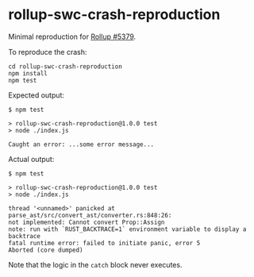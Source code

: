 # rollup-swc-crash-reproduction
Minimal reproduction for [Rollup #5379](https://github.com/rollup/rollup/issues/5379).

To reproduce the crash:

```
cd rollup-swc-crash-reproduction
npm install
npm test
```

Expected output:

```
$ npm test

> rollup-swc-crash-reproduction@1.0.0 test
> node ./index.js

Caught an error: ...some error message...
```

Actual output:

```
$ npm test

> rollup-swc-crash-reproduction@1.0.0 test
> node ./index.js

thread '<unnamed>' panicked at parse_ast/src/convert_ast/converter.rs:848:26:
not implemented: Cannot convert Prop::Assign
note: run with `RUST_BACKTRACE=1` environment variable to display a backtrace
fatal runtime error: failed to initiate panic, error 5
Aborted (core dumped)
```

Note that the logic in the `catch` block never executes.

